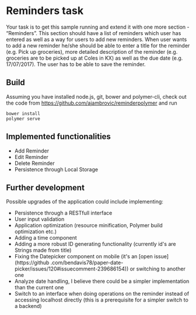 # Reminders task 

Your task is to get this sample running and extend it with one more section - “Reminders”. 
This section should have a list of reminders which user has entered as well as a way for 
users to add new reminders. When user wants to add a new reminder he/she should be able 
to enter a title for the reminder (e.g. Pick up groceries), more detailed description of 
the reminder (e.g. groceries are to be picked up at Coles in KX) as well as the due date 
(e.g. 17/07/2017). The user has to be able to save the reminder. 

## Build

Assuming you have installed node.js, git, bower and polymer-cli, check out the code from
https://github.com/ajambrovic/reminderpolymer and run 

    bower install
    polymer serve

## Implemented functionalities

* Add Reminder
* Edit Reminder
* Delete Reminder
* Persistence through Local Storage


## Further development

Possible upgrades of the application could include implementing:

* Persistence through a RESTfull interface
* User input validation
* Application optimization (resource minification, Polymer build optimization etc.)
* Adding a time component
* Adding a more robust ID generating functionality (currently id's are Strings made from title)
* Fixing the Datepicker component on mobile (it's an [open issue](https://github
.com/bendavis78/paper-date-picker/issues/120#issuecomment-239686154)) or switching to another one
* Analyze date handling, I believe there could be a simpler implementation than the current one
* Switch to an interface when doing operations on the reminder instead of accessing localhost 
directly (this is a prerequisite for a simpler switch to a backend)